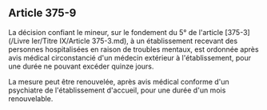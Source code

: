 Article 375-9
----
La décision confiant le mineur, sur le fondement du 5° de l'article [375-3](/Livre Ier/Titre IX/Article 375-3.md), à un
établissement recevant des personnes hospitalisées en raison de troubles
mentaux, est ordonnée après avis médical circonstancié d'un médecin extérieur à
l'établissement, pour une durée ne pouvant excéder quinze jours.

La mesure peut être renouvelée, après avis médical conforme d'un psychiatre de
l'établissement d'accueil, pour une durée d'un mois renouvelable.
